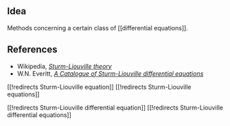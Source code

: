 
## Idea

Methods concerning a certain class of [[differential equations]].

## References

* Wikipedia, _[Sturm-Liouville theory](https://en.wikipedia.org/wiki/Sturm–Liouville_theory)_
* W.N. Everitt, _[A Catalogue of Sturm-Liouville differential equations](http://www.math.niu.edu/SL2/papers/birk0.pdf)_

[[!redirects Sturm-Liouville equation]]
[[!redirects Sturm-Liouville equations]]

[[!redirects Sturm-Liouville differential equation]]
[[!redirects Sturm-Liouville differential equations]]